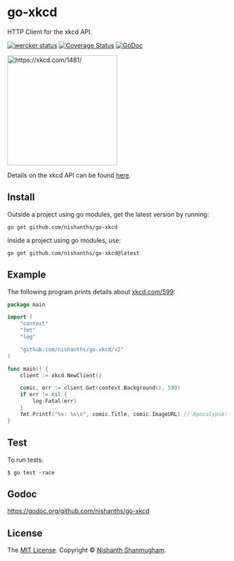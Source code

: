 # go-xkcd

HTTP Client for the xkcd API.

[![wercker status](https://app.wercker.com/status/6c1de0bfd64a428d6ece5a2337268160/s "wercker status")](https://app.wercker.com/project/bykey/6c1de0bfd64a428d6ece5a2337268160) [![Coverage Status](https://coveralls.io/repos/github/nishanths/go-xkcd/badge.svg?branch=master)](https://coveralls.io/github/nishanths/go-xkcd?branch=master)
[![GoDoc](https://godoc.org/github.com/nishanths/go-xkcd?status.svg)](https://godoc.org/github.com/nishanths/go-xkcd)

[<img alt="https://xkcd.com/1481/" title="https://xkcd.com/1481/" src="http://imgs.xkcd.com/comics/api.png" width="250">](https://xkcd.com/1481/)

Details on the xkcd API can be found [here](https://xkcd.com/json.html).

## Install

Outside a project using go modules, get the latest version by running:

```
go get github.com/nishanths/go-xkcd
```

Inside a project using go modules, use:

```
go get github.com/nishanths/go-xkcd@latest
```

## Example

The following program prints details about [xkcd.com/599](http://xkcd.com/599):

```go
package main

import (
    "context"
    "fmt"
    "log"

    "github.com/nishanths/go-xkcd/v2"
)

func main() {
    client := xkcd.NewClient()

    comic, err := client.Get(context.Background(), 599)
    if err != nil {
        log.Fatal(err)
    }
    fmt.Printf("%s: %s\n", comic.Title, comic.ImageURL) // Apocalypse: http://imgs.xkcd.com/comics/apocalypse.png
}
```

## Test

To run tests:

```
$ go test -race
```

## Godoc

https://godoc.org/github.com/nishanths/go-xkcd

## License

The [MIT License](http://nishanths.mit-license.org). Copyright © [Nishanth Shanmugham](https://github.com/nishanths).
